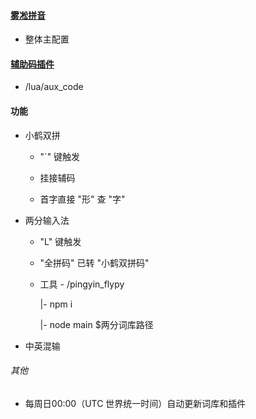 #### [雾凇拼音](https://github.com/iDvel/rime-ice)

* 整体主配置

#### [辅助码插件](https://github.com/HowcanoeWang/rime-lua-aux-code)

* /lua/aux_code

#### 功能

* 小鹤双拼 

  * "`" 键触发

  * 挂接辅码

  * 首字直接 "形" 查 "字"

* 两分输入法

  * "L" 键触发

  * "全拼码" 已转 "小鹤双拼码"

  * 工具 - /pingyin_flypy

    |- npm i

    |- node main $两分词库路径

* 中英混输

###### 其他

* 每周日00:00（UTC 世界统一时间）自动更新词库和插件
